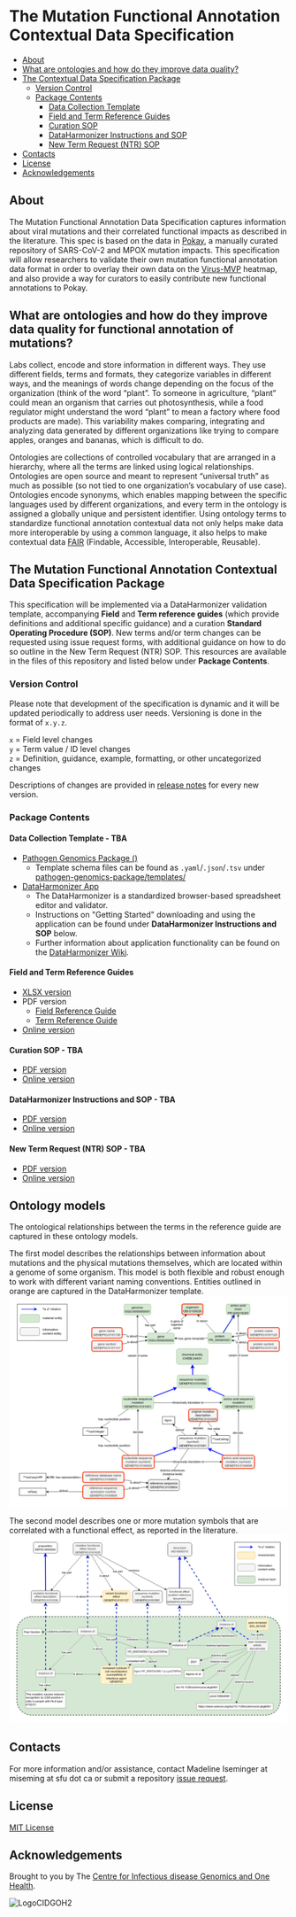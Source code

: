 # The Mutation Functional Annotation Contextual Data Specification

  - [About](#about)
  - [What are ontologies and how do they improve data quality?](#what-are-ontologies-and-how-do-they-improve-data-quality)
  - [The  Contextual Data Specification Package](#the--contextual-data-specification-package)
    - [Version Control](#version-control)
    - [Package Contents](#package-contents)
      - [Data Collection Template](#data-collection-template)
      - [Field and Term Reference Guides](#field-and-term-reference-guides)
      - [Curation SOP](#curation-sop)
      - [DataHarmonizer Instructions and SOP](#dataharmonizer-instructions-and-sop)
      - [New Term Request (NTR) SOP](#new-term-request-ntr-sop)
  - [Contacts](#contacts)
  - [License](#license)
  - [Acknowledgements](#acknowledgements)

## About

The Mutation Functional Annotation Data Specification captures information about viral mutations and their correlated functional impacts as described in the literature. This spec is based on the data in [Pokay](https://github.com/nodrogluap/pokay/tree/master), a manually curated repository of SARS-CoV-2 and MPOX mutation impacts. This specification will allow researchers to validate their own mutation functional annotation data format in order to overlay their own data on the [Virus-MVP](https://virusmvp.org/) heatmap, and also provide a way for curators to easily contribute new functional annotations to Pokay.

<Blurb>
<SETUP: you'll need to manual create "term request" and "field request" labels in order for the issue forms to apply them when generated. You'll also want to go through documentation and replace all the <INSERT values with appropriate information.>

## What are ontologies and how do they improve data quality for functional annotation of mutations?

Labs collect, encode and store information in different ways. They use different fields, terms and formats, they categorize variables in different ways, and the meanings of words change depending on the focus of the organization (think of the word “plant”. To someone in agriculture, “plant” could mean an organism that carries out photosynthesis, while a food regulator might understand the word “plant” to mean a factory where food products are made). This variability makes comparing, integrating and analyzing data generated by different organizations like trying to compare apples, oranges and bananas, which is difficult to do.

Ontologies are collections of controlled vocabulary that are arranged in a hierarchy, where all the terms are linked using logical relationships. Ontologies are open source and meant to represent “universal truth” as much as possible (so not tied to one organization’s vocabulary of use case). Ontologies encode synonyms, which enables mapping between the specific languages used by different organizations, and every term in the ontology is assigned a globally unique and persistent identifier. Using ontology terms to standardize functional annotation contextual data not only helps make data more interoperable by using a common language, it also helps to make contextual data [FAIR](https://www.go-fair.org/fair-principles/) (Findable, Accessible, Interoperable, Reusable).

## The Mutation Functional Annotation Contextual Data Specification Package

This specification will be implemented via a DataHarmonizer validation template, accompanying **Field** and **Term reference guides** (which provide definitions and additional specific guidance) and a curation **Standard Operating Procedure (SOP)**. New terms and/or term changes can be requested using issue request forms, with additional guidance on how to do so outline in the New Term Request (NTR) SOP. This resources are available in the files of this repository and listed below under **Package Contents**.

### Version Control

Please note that development of the specification is dynamic and it will be updated periodically to address user needs. Versioning is done in the format of `x.y.z`.

`x` = Field level changes <br>
`y` = Term value / ID level changes <br>
`z` = Definition, guidance, example, formatting, or other uncategorized changes

Descriptions of changes are provided in [release notes](https://github.com/cidgoh/pathogen-mutation-functionalannotation-package/releases) for every new version.

### Package Contents

#### Data Collection Template - TBA
- [Pathogen Genomics Package (**<INSERT SPEC TEMPLATE NAME>**)](https://github.com/cidgoh/pathogen-genomics-package/releases)
  - Template schema files can be found as `.yaml`/`.json`/`.tsv` under [pathogen-genomics-package/templates/](https://github.com/cidgoh/pathogen-genomics-package/tree/main/templates)**<INSERT SPEC TEMPLATE FOLDER NAME>**
- [DataHarmonizer App](https://github.com/cidgoh/DataHarmonizer)
  - The DataHarmonizer is a standardized browser-based spreadsheet editor and validator.
  - Instructions on "Getting Started" downloading and using the application can be found under **DataHarmonizer Instructions and SOP** below.
  - Further information about application functionality can be found on the [DataHarmonizer Wiki](https://github.com/cidgoh/pathogen-genomics-package/wiki/DataHarmonizer-Getting-Started).

#### Field and Term Reference Guides
- [XLSX version](https://github.com/cidgoh/pathogen-mutation-functionalannotation-package/blob/main/Reference%20Guide/FunctionalAnnotation_Master-Reference-Guide_v0.0.0.xlsx)
- PDF version
  - [Field Reference Guide](https://github.com/cidgoh/pathogen-mutation-functionalannotation-package/blob/main/Reference%20Guide/FunctionalAnnotation_Master-Reference_Field-Reference-Guide_v0.0.0.pdf)
  - [Term Reference Guide](https://github.com/cidgoh/pathogen-mutation-functionalannotation-package/blob/main/Reference%20Guide/FunctionalAnnotation_Master-Reference_Term-Reference-Guide_v0.0.0.pdf)
- [Online version](https://docs.google.com/spreadsheets/d/16RBFfz-GTK6cN5rxQA-Z9H-OKEcRqTkOWuJb5AOz1Eg/edit?usp=sharing)

#### Curation SOP - TBA
- [PDF version]()
- [Online version]()

#### DataHarmonizer Instructions and SOP - TBA
- [PDF version]()
- [Online version]()

#### New Term Request (NTR) SOP - TBA
- [PDF version]()
- [Online version]()

## Ontology models

The ontological relationships between the terms in the reference guide are captured in these ontology models.

The first model describes the relationships between information about mutations and the physical mutations themselves, which are located within a genome of some organism.  This model is both flexible and robust enough to work with different variant naming conventions. Entities outlined in orange are captured in the DataHarmonizer template.
![mutation model](https://github.com/cidgoh/pathogen-mutation-functionalannotation-package/blob/main/img/mutations.drawio.png)

The second model describes one or more mutation symbols that are correlated with a functional effect, as reported in the literature. 
![evidence model](https://github.com/cidgoh/pathogen-mutation-functionalannotation-package/blob/main/img/evidence.drawio.png)

## Contacts
For more information and/or assistance, contact Madeline Iseminger at miseming at sfu dot ca or submit a repository [issue request](https://github.com/cidgoh/pathogen-mutation-functionalannotation-package/issues).

## License

[MIT License](https://github.com/cidgoh/pathogen-mutation-functionalannotation-package/blob/main/LICENSE)

## Acknowledgements

Brought to you by The [Centre for Infectious disease Genomics and One Health](https://cidgoh.ca/).

![LogoCIDGOH2](https://github.com/cidgoh/specification-repo-template/assets/48695054/87fa713d-8fd7-453d-8542-fc413069e842)
